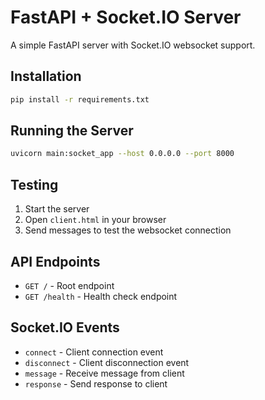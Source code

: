 # FastAPI + Socket.IO Server

A simple FastAPI server with Socket.IO websocket support.

## Installation

```bash
pip install -r requirements.txt
```

## Running the Server

```bash
uvicorn main:socket_app --host 0.0.0.0 --port 8000
```

## Testing

1. Start the server
2. Open `client.html` in your browser
3. Send messages to test the websocket connection

## API Endpoints

- `GET /` - Root endpoint
- `GET /health` - Health check endpoint

## Socket.IO Events

- `connect` - Client connection event
- `disconnect` - Client disconnection event
- `message` - Receive message from client
- `response` - Send response to client
